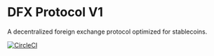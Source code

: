 # DFX Protocol V1
A decentralized foreign exchange protocol optimized for stablecoins.

[![CircleCI](https://circleci.com/gh/dfx-finance/protocol.svg?style=svg)](https://circleci.com/gh/dfx-finance)
